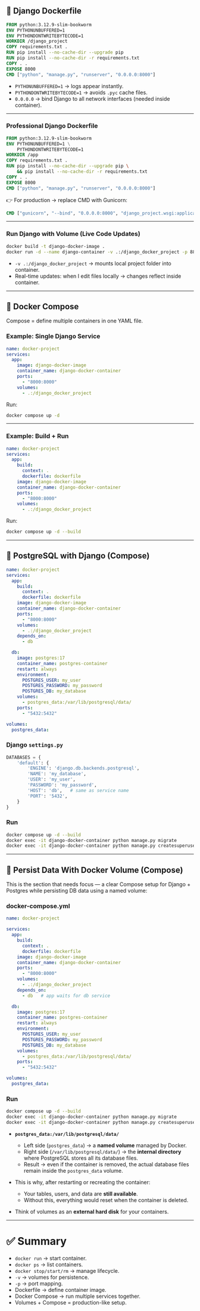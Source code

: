 ## 🔹 Django Dockerfile

```dockerfile
FROM python:3.12.9-slim-bookworm
ENV PYTHONUNBUFFERED=1
ENV PYTHONDONTWRITEBYTECODE=1
WORKDIR /django_project
COPY requirements.txt .
RUN pip install --no-cache-dir --upgrade pip
RUN pip install --no-cache-dir -r requirements.txt
COPY . .
EXPOSE 8000
CMD ["python", "manage.py", "runserver", "0.0.0.0:8000"]
```

* `PYTHONUNBUFFERED=1` → logs appear instantly.
* `PYTHONDONTWRITEBYTECODE=1` → avoids `.pyc` cache files.
* `0.0.0.0` → bind Django to all network interfaces (needed inside container).

---

### Professional Django Dockerfile

```dockerfile
FROM python:3.12.9-slim-bookworm
ENV PYTHONUNBUFFERED=1 \
    PYTHONDONTWRITEBYTECODE=1
WORKDIR /app
COPY requirements.txt .
RUN pip install --no-cache-dir --upgrade pip \
    && pip install --no-cache-dir -r requirements.txt
COPY . .
EXPOSE 8000
CMD ["python", "manage.py", "runserver", "0.0.0.0:8000"]
```

👉 For production → replace CMD with Gunicorn:

```dockerfile
CMD ["gunicorn", "--bind", "0.0.0.0:8000", "django_project.wsgi:application"]
```

---

### Run Django with Volume (Live Code Updates)

```bash
docker build -t django-docker-image .
docker run -d --name django-container -v .:/django_docker_project -p 8888:8000 django-docker-image
```

* `-v .:/django_docker_project` → mounts local project folder into container.
* Real-time updates: when I edit files locally → changes reflect inside container.

---

## 🔹 Docker Compose

Compose = define multiple containers in one YAML file.

### Example: Single Django Service

```yaml
name: docker-project
services:
  app:
    image: django-docker-image
    container_name: django-docker-container
    ports:
      - "8000:8000"
    volumes:
      - .:/django_docker_project
```

Run:

```bash
docker compose up -d
```

---

### Example: Build + Run

```yaml
name: docker-project
services:
  app:
    build:
      context: .
      dockerfile: dockerfile
    image: django-docker-image
    container_name: django-docker-container
    ports:
      - "8000:8000"
    volumes:
      - .:/django_docker_project
```

Run:

```bash
docker compose up -d --build
```

---

## 🔹 PostgreSQL with Django (Compose)

```yaml
name: docker-project
services:
  app:
    build:
      context: .
      dockerfile: dockerfile
    image: django-docker-image
    container_name: django-docker-container
    ports:
      - "8000:8000"
    volumes:
      - .:/django_docker_project
    depends_on:
      - db

  db:
    image: postgres:17
    container_name: postgres-container
    restart: always
    environment:
      POSTGRES_USER: my_user
      POSTGRES_PASSWORD: my_password
      POSTGRES_DB: my_database
    volumes:
      - postgres_data:/var/lib/postgresql/data/
    ports:
      - "5432:5432"

volumes:
  postgres_data:
```

### Django `settings.py`

```python
DATABASES = {
    'default': {
        'ENGINE': 'django.db.backends.postgresql',
        'NAME': 'my_database',
        'USER': 'my_user',
        'PASSWORD': 'my_password',
        'HOST': 'db',   # same as service name
        'PORT': '5432',
    }
}
```

### Run

```bash
docker compose up -d --build
docker exec -it django-docker-container python manage.py migrate
docker exec -it django-docker-container python manage.py createsuperuser
```

---

## 🔹 Persist Data With Docker Volume (Compose)

This is the section that needs focus — a clear Compose setup for Django + Postgres while persisting DB data using a named volume:


### docker-compose.yml
```yaml
name: docker-project

services:
  app:
    build:
      context: .
      dockerfile: dockerfile
    image: django-docker-image
    container_name: django-docker-container
    ports:
      - "8000:8000"
    volumes:
      - .:/django_docker_project
    depends_on:
      - db   # app waits for db service

  db:
    image: postgres:17
    container_name: postgres-container
    restart: always
    environment:
      POSTGRES_USER: my_user
      POSTGRES_PASSWORD: my_password
      POSTGRES_DB: my_database
    volumes:
      - postgres_data:/var/lib/postgresql/data/
    ports:
      - "5432:5432"

volumes:
  postgres_data:
```

### Run

```bash
docker compose up -d --build
docker exec -it django-docker-container python manage.py migrate
docker exec -it django-docker-container python manage.py createsuperuser
```

* **`postgres_data:/var/lib/postgresql/data/`**

  * Left side (`postgres_data`) → a **named volume** managed by Docker.
  * Right side (`/var/lib/postgresql/data/`) → the **internal directory** where PostgreSQL stores all its database files.
  * Result → even if the container is removed, the actual database files remain inside the `postgres_data` volume.

* This is why, after restarting or recreating the container:

  * Your tables, users, and data are **still available**.
  * Without this, everything would reset when the container is deleted.

* Think of volumes as an **external hard disk** for your containers.

---

# ✅ Summary

* `docker run` → start container.
* `docker ps` → list containers.
* `docker stop/start/rm` → manage lifecycle.
* `-v` → volumes for persistence.
* `-p` → port mapping.
* Dockerfile → define container image.
* Docker Compose → run multiple services together.
* Volumes + Compose = production-like setup.